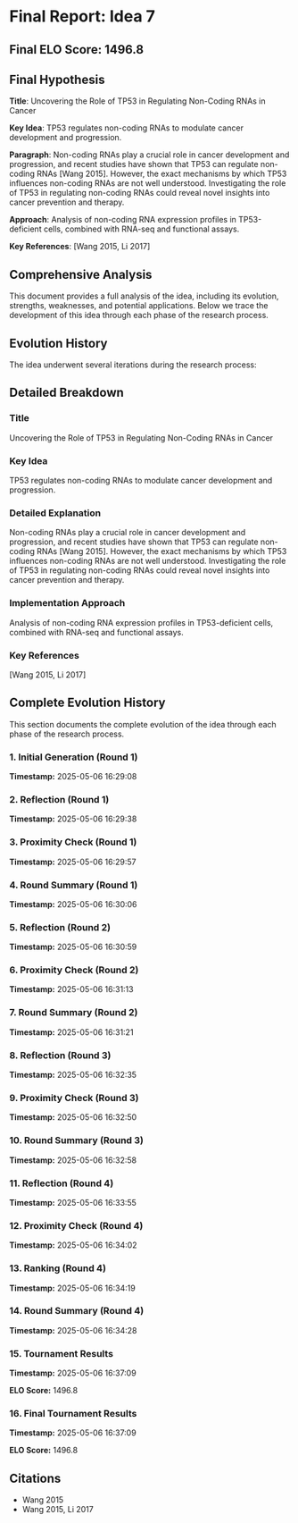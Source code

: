 # Final Report: Idea 7

## Final ELO Score: 1496.8

## Final Hypothesis

**Title**: Uncovering the Role of TP53 in Regulating Non-Coding RNAs in Cancer

**Key Idea**: TP53 regulates non-coding RNAs to modulate cancer development and progression.

**Paragraph**: Non-coding RNAs play a crucial role in cancer development and progression, and recent studies have shown that TP53 can regulate non-coding RNAs [Wang 2015]. However, the exact mechanisms by which TP53 influences non-coding RNAs are not well understood. Investigating the role of TP53 in regulating non-coding RNAs could reveal novel insights into cancer prevention and therapy.

**Approach**: Analysis of non-coding RNA expression profiles in TP53-deficient cells, combined with RNA-seq and functional assays.

**Key References**: [Wang 2015, Li 2017]

## Comprehensive Analysis

This document provides a full analysis of the idea, including its evolution, strengths, weaknesses, and potential applications. Below we trace the development of this idea through each phase of the research process.

## Evolution History

The idea underwent several iterations during the research process:

## Detailed Breakdown

### Title

Uncovering the Role of TP53 in Regulating Non-Coding RNAs in Cancer

### Key Idea

TP53 regulates non-coding RNAs to modulate cancer development and progression.

### Detailed Explanation

Non-coding RNAs play a crucial role in cancer development and progression, and recent studies have shown that TP53 can regulate non-coding RNAs [Wang 2015]. However, the exact mechanisms by which TP53 influences non-coding RNAs are not well understood. Investigating the role of TP53 in regulating non-coding RNAs could reveal novel insights into cancer prevention and therapy.

### Implementation Approach

Analysis of non-coding RNA expression profiles in TP53-deficient cells, combined with RNA-seq and functional assays.

### Key References

[Wang 2015, Li 2017]

## Complete Evolution History

This section documents the complete evolution of the idea through each phase of the research process.

### 1. Initial Generation (Round 1)
**Timestamp:** 2025-05-06 16:29:08



### 2. Reflection (Round 1)
**Timestamp:** 2025-05-06 16:29:38



### 3. Proximity Check (Round 1)
**Timestamp:** 2025-05-06 16:29:57



### 4. Round Summary (Round 1)
**Timestamp:** 2025-05-06 16:30:06



### 5. Reflection (Round 2)
**Timestamp:** 2025-05-06 16:30:59



### 6. Proximity Check (Round 2)
**Timestamp:** 2025-05-06 16:31:13



### 7. Round Summary (Round 2)
**Timestamp:** 2025-05-06 16:31:21



### 8. Reflection (Round 3)
**Timestamp:** 2025-05-06 16:32:35



### 9. Proximity Check (Round 3)
**Timestamp:** 2025-05-06 16:32:50



### 10. Round Summary (Round 3)
**Timestamp:** 2025-05-06 16:32:58



### 11. Reflection (Round 4)
**Timestamp:** 2025-05-06 16:33:55



### 12. Proximity Check (Round 4)
**Timestamp:** 2025-05-06 16:34:02



### 13. Ranking (Round 4)
**Timestamp:** 2025-05-06 16:34:19



### 14. Round Summary (Round 4)
**Timestamp:** 2025-05-06 16:34:28



### 15. Tournament Results
**Timestamp:** 2025-05-06 16:37:09

**ELO Score:** 1496.8



### 16. Final Tournament Results
**Timestamp:** 2025-05-06 16:37:09

**ELO Score:** 1496.8



## Citations

- Wang 2015
- Wang 2015, Li 2017
